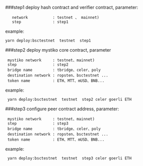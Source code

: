 ###step1
deploy hash contract and verifier contract, parameter:

```
   network           : testnet 、 mainnet)
   step              : step1
```
example:

```yarn deploy:bsctestnet  testnet  step1```

###step2
deploy mystiko core contract, parameter
```
 mystiko network     : testnet、mainnet)
 step                : step2
 bridge name         : tbridge、celer、poly
 destination network : ropsten、bsctestnet ...
 token name          : ETH、MTT、mUSD、BNB...

```
example:

``` yarn deploy:bsctestnet  testnet  step2 celer goerli ETH```

###step3
configure peer contract address, parameter:

```
 mystiko network     : testnet、mainnet)
 step                : step3
 bridge name         : tbridge、celer、poly
 destination network : ropsten、bsctestnet ...
 token name          : ETH、MTT、mUSD、BNB...

```
example:

``` yarn deploy:bsctestnet  testnet  step3 celer goerli ETH```
